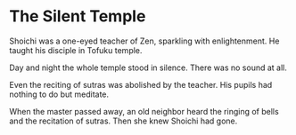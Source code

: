 # The Silent Temple

Shoichi was a one-eyed teacher of Zen, sparkling with enlightenment. He taught his disciple in Tofuku temple.

Day and night the whole temple stood in silence. There was no sound at all.

Even the reciting of sutras was abolished by the teacher. His pupils had nothing to do but meditate.

When the master passed away, an old neighbor heard the ringing of bells and the recitation of sutras. Then she knew Shoichi had gone.
